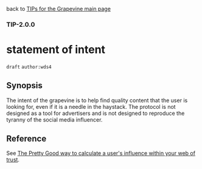 back to [TIPs for the Grapevine main page](https://github.com/wds4/tapestry-protocol/blob/main/tips/grapevine/README.md)

### TIP-2.0.0
statement of intent
=====

`draft` `author:wds4`

## Synopsis

The intent of the grapevine is to help find quality content that the user is looking for, even if it is a needle in the haystack. The protocol is not designed as a tool for advertisers and is not designed to reproduce the tyranny of the social media influencer.

## Reference

See [The Pretty Good way to calculate a user's influence within your web of trust](https://habla.news/a/naddr1qqxnzdes8q6rwv3hxs6rjvpeqgs98k45ww24g26dl8yatvefx3qrkaglp2yzu6dm3hv2vcxl822lqtgrqsqqqa28kn8wur).
